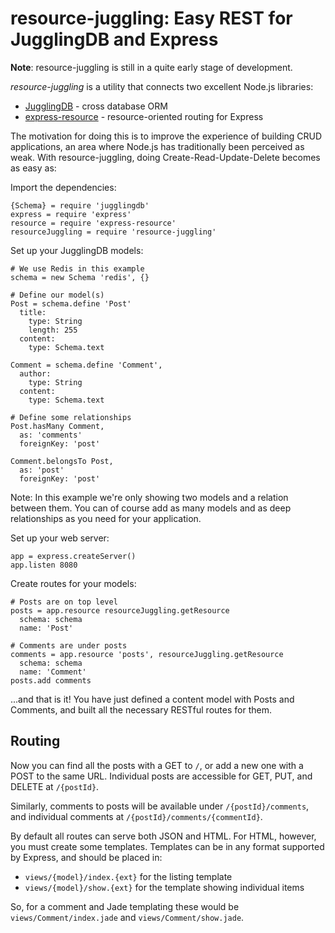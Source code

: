 resource-juggling: Easy REST for JugglingDB and Express
=======================================================

**Note**: resource-juggling is still in a quite early stage of development.

*resource-juggling* is a utility that connects two excellent Node.js libraries:

* [JugglingDB](https://github.com/1602/jugglingdb) - cross database ORM
* [express-resource](https://github.com/visionmedia/express-resource) - resource-oriented routing for Express

The motivation for doing this is to improve the experience of building CRUD applications, an area where Node.js has traditionally been perceived as weak. With resource-juggling, doing Create-Read-Update-Delete becomes as easy as:

Import the dependencies:

    {Schema} = require 'jugglingdb'
    express = require 'express'
    resource = require 'express-resource'
    resourceJuggling = require 'resource-juggling'

Set up your JugglingDB models:

    # We use Redis in this example
    schema = new Schema 'redis', {}

    # Define our model(s)
    Post = schema.define 'Post'
      title:
        type: String
        length: 255
      content:
        type: Schema.text

    Comment = schema.define 'Comment',
      author:
        type: String
      content:
        type: Schema.text

    # Define some relationships
    Post.hasMany Comment,
      as: 'comments'
      foreignKey: 'post'

    Comment.belongsTo Post,
      as: 'post'
      foreignKey: 'post'

Note: In this example we're only showing two models and a relation between them. You can of course add as many models and as deep relationships as you need for your application.

Set up your web server:

    app = express.createServer()
    app.listen 8080

Create routes for your models:

    # Posts are on top level
    posts = app.resource resourceJuggling.getResource
      schema: schema
      name: 'Post'

    # Comments are under posts
    comments = app.resource 'posts', resourceJuggling.getResource
      schema: schema
      name: 'Comment'
    posts.add comments

...and that is it! You have just defined a content model with Posts and Comments, and built all the necessary RESTful routes for them.

## Routing

Now you can find all the posts with a GET to `/`, or add a new one with a POST to the same URL. Individual posts are accessible for GET, PUT, and DELETE at `/{postId}`.

Similarly, comments to posts will be available under `/{postId}/comments`, and individual comments at `/{postId}/comments/{commentId}`.

By default all routes can serve both JSON and HTML. For HTML, however, you must create some templates. Templates can be in any format supported by Express, and should be placed in:

* `views/{model}/index.{ext}` for the listing template
* `views/{model}/show.{ext}` for the template showing individual items

So, for a comment and Jade templating these would be `views/Comment/index.jade` and `views/Comment/show.jade`.
